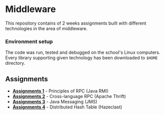 # Middleware
This repository contains of 2 weeks assignments built with different technologies in the area of middleware.

### Environment setup
The code was run, tested and debugged on the school's Linux computers. Every library supporting given technology has been downloaded to `$HOME` directory.

## Assignments
* [__Assignments 1__]() - Principles of RPC (Java RMI)
* [__Assignments 2__](Task2-thrift) - Cross-language RPC (Apache Thrift)
* [__Assignments 3__](Task3-jms) - Java Messaging (JMS)
* [__Assignments 4__](Task4-Hazelcast) - Distributed Hash Table (Hazeclast)
